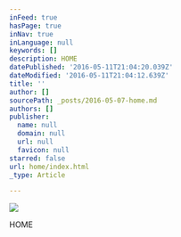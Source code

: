 ```yaml
---
inFeed: true
hasPage: true
inNav: true
inLanguage: null
keywords: []
description: HOME
datePublished: '2016-05-11T21:04:20.039Z'
dateModified: '2016-05-11T21:04:12.639Z'
title: ''
author: []
sourcePath: _posts/2016-05-07-home.md
authors: []
publisher:
  name: null
  domain: null
  url: null
  favicon: null
starred: false
url: home/index.html
_type: Article

---
```

![](https://the-grid-user-content.s3-us-west-2.amazonaws.com/79917dcc-24f4-4cd0-9258-db9e1fba1c1f.jpg)

HOME